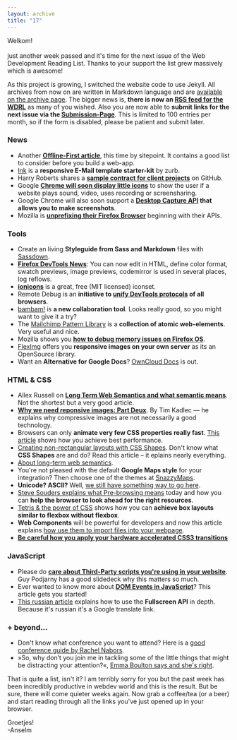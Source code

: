 ```yaml
---
layout: archive
title: "17"
---
```


Welkom!<br><br>
just another week passed and it's time for the next issue of the Web Development Reading List. Thanks to your support the list grew massively which is awesome!

As this project is growing, I switched the website code to use Jekyll. All archives from now on are written in Markdown language and are [available on the archive page](http://wdrl.info/archive/).
The bigger news is, **there is now an [RSS feed for the WDRL](http://wdrl.info/feed.xml)** as many of you wished.
Also you are now able to **submit links for the next issue via the [Submission-Page](http://wdrl.info/submit/)**. This is limited to 100 entries per month, so if the form is disabled, please be patient and submit later.

### News

- Another **[Offline-First article](http://www.sitepoint.com/offline-first-next-progressive-enhancement-technique/)**, this time by sitepoint. It contains a good list to consider before you build a web-app.
- [Ink](http://zurb.com/ink/) is a **responsive E-Mail template starter-kit** by zurb.
- Harry Roberts shares a **[sample contract for client projects](https://github.com/csswizardry/Contract/blob/master/Contract.md)** on GitHub.
- Google **[Chrome will soon display little icons](http://chrome.blogspot.de/2013/11/track-down-those-noisy-tabs.html)** to show the user if a website plays sound, video, uses recording or screensharing.
- Google Chrome will also soon support a **[Desktop Capture API](http://developer.chrome.com/extensions/desktopCapture.html) that allows you to make screenshots**.
- Mozilla is **[unprefixing their Firefox Browser](https://wiki.mozilla.org/WebAPI/ExposureGuidelines)** beginning with their APIs.

### Tools

- Create an living **Styleguide from Sass and Markdown** files with [Sassdown](https://github.com/nopr/sassdown).
- **[Firefox DevTools News](https://hacks.mozilla.org/2013/11/firefox-developer-tools-episode-27-edit-as-html-codemirror-more/)**: You can now edit in HTML, define color format, swatch previews, image previews, codemirror is used in several places, log reflows.
- **[ionicons](http://ionicons.com/)** is a great, free (MIT licensed) iconset.
- Remote Debug is an **initiative to [unify DevTools protocols](http://remotedebug.org/) of all browsers**.
- [bambam!](http://www.dobambam.com/) is **a new collaboration tool**. Looks really good, so you might want to give it a try?
- The [Mailchimp Pattern Library](https://ux.mailchimp.com/patterns/) is a **collection of atomic web-elements**. Very useful and nice.
- Mozilla shows you **[how to debug memory issues on Firefox OS](https://developer.mozilla.org/en-US/docs/Mozilla/Firefox_OS/Debugging/Debugging_OOMs)**.
- [FlexImg](http://fleximg.com/) offers you **responsive images on your own server** as its an OpenSource library.
- Want an **Alternative for Google Docs**? [OwnCloud Docs](http://owncloud.org/six/) is out.

### HTML & CSS

- Allex Russell on **[Long Term Web Semantics and what semantic means](http://infrequently.org/2013/11/long-term-web-semantics/)**. Not the shortest but a very good article.
- **[Why we need reponsive images: Part Deux](http://timkadlec.com/2013/11/why-we-need-responsive-images-part-deux/)**. By Tim Kadlec — he explains why compressive images are not necessarily a good technology.
- Browsers can only **animate very few CSS properties really fast**. [This article](http://www.html5rocks.com/en/tutorials/speed/high-performance-animations/) shows how you achieve best performance.
- [Creating non-rectangular layouts with CSS Shapes](http://sarasoueidan.com/blog/css-shapes/index.html). Don't know what **CSS Shapes** are and do? Read this article – it eplains nearly everything.
- [About long-term web semantics](http://infrequently.org/2013/11/long-term-web-semantics/).
- You're not pleased with the default **Google Maps style** for your integration? Then choose one of the themes at [SnazzyMaps](http://snazzymaps.com/).
- **Unicode? ASCII?** Well, [we still have something way to go here](http://the-pastry-box-project.net/oli-studholme/2013-october-8/).
- [Steve Souders explains what Pre-browsing means](http://www.stevesouders.com/blog/2013/11/07/prebrowsing/) today and how you can **help the browser to look ahead for the right resources**.
- [Tetris & the power of CSS](http://www.heydonworks.com/article/tetris-the-power-of-css) shows how you can **achieve box layouts similar to flexbox without flexbox**.
- **Web Components** will be powerful for developers and now this article explains [how use them to import files into your webpage](http://www.html5rocks.com/en/tutorials/webcomponents/imports/).
- **[Be careful how you apply your hardware accelerated CSS3 transitions](http://blog.caplin.com/2013/11/11/be-careful-how-you-apply-your-hardware-accelerated-css3-transitions/)**

### JavaScript

- Please do **[care about Third-Party scripts you're using in your website](http://www.slideshare.net/guypod/third-partyperformancev3)**. Guy Podjarny has a good slidedeck why this matters so much.
- Ever wanted to know more about **[DOM Events in JavaScript](http://coding.smashingmagazine.com/2013/11/12/an-introduction-to-dom-events/)**? This article gets you started!
- [This russian article](http://translate.google.com/translate?hl=en&sl=ru&tl=en&u=http%3A%2F%2Ffrontender.info%2Ffullscreen%2F) explains how to use the **Fullscreen API** in depth. Because it's russian it's a Google translate link.

### + beyond&hellip;

- Don't know what conference you want to attend? Here is a [good conference guide by Rachel Nabors](http://rachelnabors.com/2013/11/04/2013-conference-roundup/).
- »So, why don’t you join me in tackling some of the little things that might be distracting your attention?«, [Emma Boulton says and she's right](http://the-pastry-box-project.net/emma-boulton/2013-november-9/).

That is quite a list, isn't it? I am terribly sorry for you but the past week has been incredibly productive in webdev world and this is the result. But be sure, there will come quieter weeks again.
Now grab a coffee/tea (or a beer) and start reading through all the links you've just opened up in your browser.

Groetjes!<br>
-Anselm
